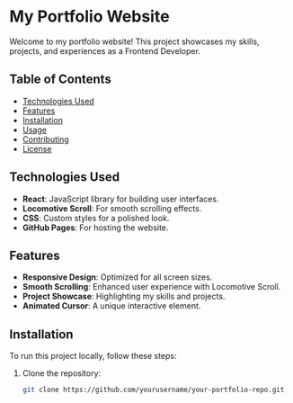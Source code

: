 # My Portfolio Website

Welcome to my portfolio website! This project showcases my skills, projects, and experiences as a Frontend Developer.

## Table of Contents

- [Technologies Used](#technologies-used)
- [Features](#features)
- [Installation](#installation)
- [Usage](#usage)
- [Contributing](#contributing)
- [License](#license)

## Technologies Used

- **React**: JavaScript library for building user interfaces.
- **Locomotive Scroll**: For smooth scrolling effects.
- **CSS**: Custom styles for a polished look.
- **GitHub Pages**: For hosting the website.

## Features

- **Responsive Design**: Optimized for all screen sizes.
- **Smooth Scrolling**: Enhanced user experience with Locomotive Scroll.
- **Project Showcase**: Highlighting my skills and projects.
- **Animated Cursor**: A unique interactive element.

## Installation

To run this project locally, follow these steps:

1. Clone the repository:
   ```bash
   git clone https://github.com/yourusername/your-portfolio-repo.git
